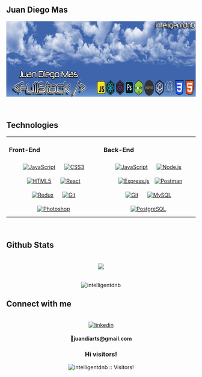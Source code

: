 ## Juan Diego Mas 

<p align="center">
  <img height="200" src="./image/coverImageName.png"/>
</p>


<br/>

## Technologies  
<div align="center">  
<table><tr><td valign="top" width="33%">



### Front-End  
<div align="center">  
<a href="https://www.javascript.com/" target="_blank"><img style="margin: 10px" src="https://profilinator.rishav.dev/skills-assets/javascript-original.svg" alt="JavaScript" height="50" /></a>  
<a href="https://www.w3schools.com/css/" target="_blank"><img style="margin: 10px" src="https://profilinator.rishav.dev/skills-assets/css3-original-wordmark.svg" alt="CSS3" height="50" /></a>  
<a href="https://en.wikipedia.org/wiki/HTML5" target="_blank"><img style="margin: 10px" src="https://profilinator.rishav.dev/skills-assets/html5-original-wordmark.svg" alt="HTML5" height="50" /></a>  
<a href="https://reactjs.org/" target="_blank"><img style="margin: 10px" src="https://profilinator.rishav.dev/skills-assets/react-original-wordmark.svg" alt="React" height="50" /></a>   
<a href="https://redux.js.org/" target="_blank"><img style="margin: 10px" src="https://profilinator.rishav.dev/skills-assets/redux-original.svg" alt="Redux" height="50" /></a>  
<a href="https://git-scm.com/" target="_blank"><img style="margin: 10px" src="https://git-scm.com/images/logos/downloads/Git-Icon-1788C.png" alt="Git" height="50" /></a>  
<a href="https://www.adobe.com/products/photoshop.html" target="_blank"><img style="margin: 10px" src="https://imgs.search.brave.com/6_IAwgbmW9g-eOnYSNWeuYHJNnf9qHj0UuTF9aZcCHA/rs:fit:300:293:1/g:ce/aHR0cHM6Ly9pMC53/cC5jb20vd3d3LnRp/ZW5kYS5jYXBhY2l0/YWNpb25rZHNhLmNv/bS93cC1jb250ZW50/L3VwbG9hZHMvMjAx/OS8wNC8xMjAwcHgt/QWRvYmVfUGhvdG9z/aG9wX0NDX2ljb24u/c3ZnXy5wbmc_cmVz/aXplPTMwMCUyQzI5/MyZzc2w9MQ" alt="Photoshop" height="50" /></a>  
</div>

</td><td valign="top" width="33%">



### Back-End  
<div align="center">  
<a href="https://www.javascript.com/" target="_blank"><img style="margin: 10px" src="https://profilinator.rishav.dev/skills-assets/javascript-original.svg" alt="JavaScript" height="50" /></a>  
<a href="https://nodejs.org/" target="_blank"><img style="margin: 10px" src="https://profilinator.rishav.dev/skills-assets/nodejs-original-wordmark.svg" alt="Node.js" height="50" /></a>  
<a href="https://expressjs.com/" target="_blank"><img style="margin: 10px" src="https://imgs.search.brave.com/8UPTT7a8BOS6r5O7X3sCLgW4R3Gg7B4yUZ5O9hnR2FU/rs:fit:284:284:1/g:ce/aHR0cHM6Ly93d3cu/bWVtZW50b3RlY2gu/aW4vYXNzZXRzL2lt/YWdlcy9pY29ucy9l/eHByZXNzLnBuZw" alt="Express.js" height="50" /></a>  
<a href="https://postman.com" target="_blank"> <img src="https://www.vectorlogo.zone/logos/getpostman/getpostman-icon.svg" alt="Postman" height="50"/> </a>
 <a href="https://sequelize.org/" target="_blank"><img style="margin: 10px" src="https://imgs.search.brave.com/LHVuHkpeb0-ENzrpy4moqAM60ia0cXtzI_onhl8jeck/rs:fit:250:250:1/g:ce/aHR0cDovL2Jsb2cu/ZXNwb2wuZWR1LmVj/L3Rhd3MvZmlsZXMv/MjAxNS8xMS9sb2dv/LXNtYWxsLnBuZw" alt="Git" height="50" /></a>  
<a href="https://www.mysql.com/" target="_blank"><img style="margin: 10px" src="https://profilinator.rishav.dev/skills-assets/mysql-original-wordmark.svg" alt="MySQL" height="50" /></a>  
<a href="https://www.postgresql.org/" target="_blank"><img style="margin: 10px" src="https://profilinator.rishav.dev/skills-assets/postgresql-original-wordmark.svg" alt="PostgreSQL" height="50" /></a>  
</div>
</td></table>
</div>
  
<br/>


## Github Stats

<div align="center">
<br/>
<div align="center" background-color="#585B73"><img src="https://github-readme-stats.vercel.app/api?username=intelligentdnb&show_icons=true&theme=highcontrast&title_color=cfd147&count_private=true&hide_border=true" align="center" /></div>  

<br/>

<p><img align="center" src="https://github-readme-stats.vercel.app/api/top-langs?username=intelligentdnb&show_icons=true&theme=dark&locale=en&layout=compact" alt="intelligentdnb" /></p>
</div>


## Connect with me  
<br/> 
<div align="center">
<a href="https://www.linkedin.com/in/juan-diego-mas-ca-836710243/" target="__BLANK">
  <img src=https://img.shields.io/badge/linkedin-%231E77B5.svg?&style=for-the-badge&logo=linkedin&logoColor=white alt=linkedin style="margin-bottom: 5px;" />
</a>  
  <p>📧<b>juandiarts@gmail.com</b></p>
</div>  
<h3 align="center">Hi visitors!</h3>
<p align="center"><img src="https://profile-counter.glitch.me/{intelligentdnb}/count.svg" alt="intelligentdnb :: Visitors!" /></p>
<!--
**intelligentdnb/intelligentdnb** is a ✨ _special_ ✨ repository because its `README.md` (this file) appears on your GitHub profile.
--
Here are some ideas to get you started:

<div align="center" background-color="#585B73"><img src="https://github-readme-stats.vercel.app/api?username=intelligentdnb&show_icons=true&count_private=true&hide_border=true" align="center" /></div>  

- 🔭 I’m currently working on ...
- 🌱 I’m currently learning ...
- 👯 I’m looking to collaborate on ...
- 🤔 I’m looking for help with ...
- 💬 Ask me about ...
- 📫 How to reach me: ...
- 😄 Pronouns: ...
- ⚡ Fun fact: ...
-->
